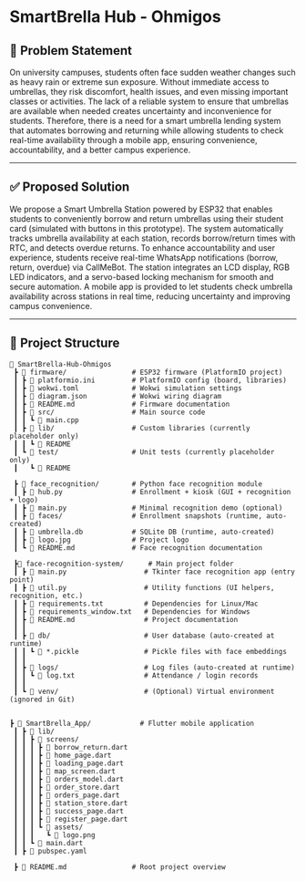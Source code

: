 
# SmartBrella Hub - Ohmigos

## 🧩 Problem Statement
On university campuses, students often face sudden weather changes such as heavy rain or extreme sun exposure. Without immediate access to umbrellas, they risk discomfort, health issues, and even missing important classes or activities. The lack of a reliable system to ensure that umbrellas are available when needed creates uncertainty and inconvenience for students. Therefore, there is a need for a smart umbrella lending system that automates borrowing and returning while allowing students to check real-time availability through a mobile app, ensuring convenience, accountability, and a better campus experience.

---

## ✅ Proposed Solution
We propose a Smart Umbrella Station powered by ESP32 that enables students to conveniently borrow and return umbrellas using their student card (simulated with buttons in this prototype). The system automatically tracks umbrella availability at each station, records borrow/return times with RTC, and detects overdue returns. To enhance accountability and user experience, students receive real-time WhatsApp notifications (borrow, return, overdue) via CallMeBot. The station integrates an LCD display, RGB LED indicators, and a servo-based locking mechanism for smooth and secure automation. A mobile app is provided to let students check umbrella availability across stations in real time, reducing uncertainty and improving campus convenience.

---

## 📂 Project Structure  

```plaintext
📁 SmartBrella-Hub-Ohmigos
 ┣ 📁 firmware/                # ESP32 firmware (PlatformIO project)
 ┃ ┣ 📄 platformio.ini         # PlatformIO config (board, libraries)
 ┃ ┣ 📄 wokwi.toml             # Wokwi simulation settings
 ┃ ┣ 📄 diagram.json           # Wokwi wiring diagram
 ┃ ┣ 📄 README.md              # Firmware documentation
 ┃ ┣ 📂 src/                   # Main source code
 ┃ ┃ ┗ 📄 main.cpp
 ┃ ┣ 📂 lib/                   # Custom libraries (currently placeholder only)
 ┃ ┃ ┗ 📄 README
 ┃ ┗ 📂 test/                  # Unit tests (currently placeholder only)
 ┃   ┗ 📄 README

 ┣ 📁 face_recognition/        # Python face recognition module
 ┃ ┣ 📄 hub.py                 # Enrollment + kiosk (GUI + recognition + logo)
 ┃ ┣ 📄 main.py                # Minimal recognition demo (optional)
 ┃ ┣ 📂 faces/                 # Enrollment snapshots (runtime, auto-created)
 ┃ ┣ 📄 umbrella.db            # SQLite DB (runtime, auto-created)
 ┃ ┣ 📄 logo.jpg               # Project logo
 ┃ ┗ 📄 README.md              # Face recognition documentation

 ┣📁 face-recognition-system/      # Main project folder
 ┃ ┣ 📄 main.py                   # Tkinter face recognition app (entry point)
 ┃ ┣ 📄 util.py                   # Utility functions (UI helpers, recognition, etc.)
 ┃ ┣ 📄 requirements.txt          # Dependencies for Linux/Mac
 ┃ ┣ 📄 requirements_window.txt   # Dependencies for Windows
 ┃ ┣ 📄 README.md                 # Project documentation
 ┃ ┃
 ┃ ┣ 📁 db/                       # User database (auto-created at runtime)
 ┃ ┃ ┗ 📄 *.pickle                # Pickle files with face embeddings
 ┃ ┃
 ┃ ┣ 📁 logs/                     # Log files (auto-created at runtime)
 ┃ ┃ ┗ 📄 log.txt                 # Attendance / login records
 ┃ ┃
 ┃ ┗ 📁 venv/                     # (Optional) Virtual environment (ignored in Git)


┣ 📁 SmartBrella_App/            # Flutter mobile application
 ┃ ┣ 📁 lib/
 ┃ ┃ ┣ 📁 screens/
 ┃ ┃ ┃ ┣ 📄 borrow_return.dart
 ┃ ┃ ┃ ┣ 📄 home_page.dart
 ┃ ┃ ┃ ┣ 📄 loading_page.dart 
 ┃ ┃ ┃ ┣ 📄 map_screen.dart 
 ┃ ┃ ┃ ┣ 📄 orders_model.dart 
 ┃ ┃ ┃ ┣ 📄 order_store.dart 
 ┃ ┃ ┃ ┣ 📄 orders_page.dart
 ┃ ┃ ┃ ┣ 📄 station_store.dart  
 ┃ ┃ ┃ ┣ 📄 success_page.dart 
 ┃ ┃ ┃ ┣ 📄 register_page.dart
 ┃ ┃ ┃ ┗ 📁 assets/
 ┃ ┃ ┃   ┗ 📄 logo.png
 ┃ ┃ ┗ 📄 main.dart
 ┃ ┣ 📁 pubspec.yaml 

 ┣ 📄 README.md                # Root project overview



